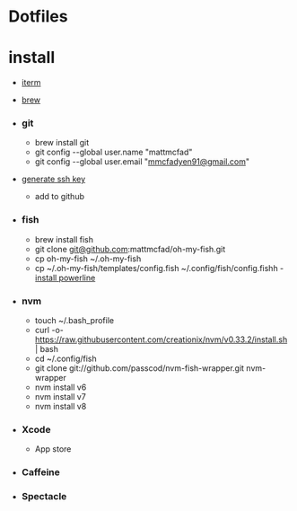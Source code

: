 # Dotfiles


# install

- [iterm](https://www.iterm2.com/downloads.html)
- [brew](https://brew.sh/)
- ### git 
    - brew install git
    - git config --global user.name "mattmcfad"
    - git config --global user.email "mmcfadyen91@gmail.com"

- [generate ssh key](https://help.github.com/articles/generating-a-new-ssh-key-and-adding-it-to-the-ssh-agent/)
    - add to github
- ### fish
    - brew install fish
    - git clone git@github.com:mattmcfad/oh-my-fish.git
    - cp oh-my-fish ~/.oh-my-fish
    - cp ~/.oh-my-fish/templates/config.fish ~/.config/fish/config.fishh
    -[install powerline](https://github.com/mattmcfad/oh-my-fish/blob/master/INSTALL.md)

- ### nvm
    - touch ~/.bash_profile
    - curl -o- https://raw.githubusercontent.com/creationix/nvm/v0.33.2/install.sh | bash
    - cd ~/.config/fish
    - git clone git://github.com/passcod/nvm-fish-wrapper.git nvm-wrapper
    - nvm install v6
    - nvm install v7
    - nvm install v8

- ### Xcode
    - App store

- ### Caffeine
- ### Spectacle